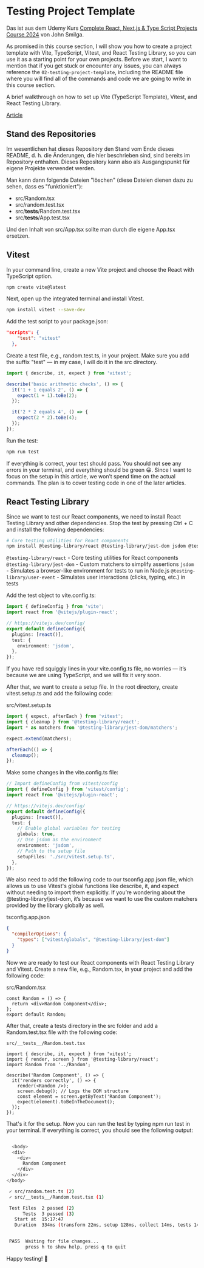 # Testing Project Template

Das ist aus dem Udemy Kurs [Complete React, Next.js & Type Script Projects Course 2024](https://www.udemy.com/course/react-tutorial-and-projects-course) von John Smilga.

As promised in this course section, I will show you how to create a project template with Vite, TypeScript, Vitest, and React Testing Library, so you can use it as a starting point for your own projects. Before we start, I want to mention that if you get stuck or encounter any issues, you can always reference the `02-testing-project-template`, including the README file where you will find all of the commands and code we are going to write in this course section.

A brief walkthrough on how to set up Vite (TypeScript Template), Vitest, and React Testing Library.

[Article](https://johnsmilga.com/articles/2024/10/15)

## Stand des Repositories

Im wesentlichen hat dieses Repository den Stand vom Ende dieses README, d. h. die Änderungen, die hier beschrieben sind, sind bereits im Repository enthalten. Dieses Repository kann also als Ausgangspunkt für eigene Projekte verwendet werden.

Man kann dann folgende Dateien "löschen" (diese Dateien dienen dazu zu sehen, dass es "funktioniert"):

- src/Random.tsx
- src/random.test.tsx
- src/**tests**/Random.test.tsx
- src/**tests**/App.test.tsx

Und den Inhalt von src/App.tsx sollte man durch die eigene App.tsx ersetzen.

## Vitest

In your command line, create a new Vite project and choose the React with TypeScript option.

```bash
npm create vite@latest
```

Next, open up the integrated terminal and install Vitest.

```bash
npm install vitest --save-dev
```

Add the test script to your package.json:

```json
"scripts": {
    "test": "vitest"
  },
```

Create a test file, e.g., random.test.ts, in your project. Make sure you add the suffix "test" — in my case, I will do it in the src directory.

```ts
import { describe, it, expect } from 'vitest';

describe('basic arithmetic checks', () => {
  it('1 + 1 equals 2', () => {
    expect(1 + 1).toBe(2);
  });

  it('2 * 2 equals 4', () => {
    expect(2 * 2).toBe(4);
  });
});
```

Run the test:

```bash
npm run test
```

If everything is correct, your test should pass. You should not see any errors in your terminal, and everything should be green 😀. Since I want to focus on the setup in this article, we won’t spend time on the actual commands. The plan is to cover testing code in one of the later articles.

## React Testing Library

Since we want to test our React components, we need to install React Testing Library and other dependencies. Stop the test by pressing Ctrl + C and install the following dependencies:

```bash
# Core testing utilities for React components
npm install @testing-library/react @testing-library/jest-dom jsdom @testing-library/user-event --save-dev
```

`@testing-library/react` - Core testing utilities for React components
`@testing-library/jest-dom` - Custom matchers to simplify assertions
`jsdom` - Simulates a browser-like environment for tests to run in Node.js
`@testing-library/user-event` - Simulates user interactions (clicks, typing, etc.) in tests

Add the test object to vite.config.ts:

```ts
import { defineConfig } from 'vite';
import react from '@vitejs/plugin-react';

// https://vitejs.dev/config/
export default defineConfig({
  plugins: [react()],
  test: {
    environment: 'jsdom',
  },
});
```

If you have red squiggly lines in your vite.config.ts file, no worries — it’s because we are using TypeScript, and we will fix it very soon.

After that, we want to create a setup file. In the root directory, create vitest.setup.ts and add the following code:

src/vitest.setup.ts

```ts
import { expect, afterEach } from 'vitest';
import { cleanup } from '@testing-library/react';
import * as matchers from '@testing-library/jest-dom/matchers';

expect.extend(matchers);

afterEach(() => {
  cleanup();
});
```

Make some changes in the vite.config.ts file:

```ts
// Import defineConfig from vitest/config
import { defineConfig } from 'vitest/config';
import react from '@vitejs/plugin-react';

// https://vitejs.dev/config/
export default defineConfig({
  plugins: [react()],
  test: {
    // Enable global variables for testing
    globals: true,
    // Use jsdom as the environment
    environment: 'jsdom',
    // Path to the setup file
    setupFiles: './src/vitest.setup.ts',
  },
});
```

We also need to add the following code to our tsconfig.app.json file, which allows us to use Vitest's global functions like describe, it, and expect without needing to import them explicitly. If you’re wondering about the @testing-library/jest-dom, it’s because we want to use the custom matchers provided by the library globally as well.

tsconfig.app.json

```json
{
  "compilerOptions": {
    "types": ["vitest/globals", "@testing-library/jest-dom"]
  }
}
```

Now we are ready to test our React components with React Testing Library and Vitest. Create a new file, e.g., Random.tsx, in your project and add the following code:

src/Random.tsx

```tsx
const Random = () => {
  return <div>Random Component</div>;
};
export default Random;
```

After that, create a tests directory in the src folder and add a Random.test.tsx file with the following code:

`src/__tests__/Random.test.tsx`

```tsx
import { describe, it, expect } from 'vitest';
import { render, screen } from '@testing-library/react';
import Random from '../Random';

describe('Random Component', () => {
  it('renders correctly', () => {
    render(<Random />);
    screen.debug(); // Logs the DOM structure
    const element = screen.getByText('Random Component');
    expect(element).toBeInTheDocument();
  });
});
```

That's it for the setup. Now you can run the test by typing npm run test in your terminal. If everything is correct, you should see the following output:

```bash

  <body>
  <div>
    <div>
      Random Component
    </div>
  </div>
</body>

 ✓ src/random.test.ts (2)
 ✓ src/__tests__/Random.test.tsx (1)

 Test Files  2 passed (2)
      Tests  3 passed (3)
   Start at  15:17:47
   Duration  334ms (transform 22ms, setup 128ms, collect 14ms, tests 14ms, environment 281ms, prepare 53ms)


 PASS  Waiting for file changes...
       press h to show help, press q to quit
```

Happy testing! 🎉
